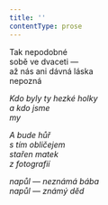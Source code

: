 ```yaml
---
title: ''
contentType: prose
---
```


  

Tak nepodobné  
sobě ve dvaceti —  
až nás ani dávná láska  
nepozná

_Kdo byly ty hezké holky  
a kdo jsme  
my_

_A bude hůř  
s tím obličejem  
stařen matek  
z fotografií_

_napůl — neznámá bába  
napůl — známý děd_
